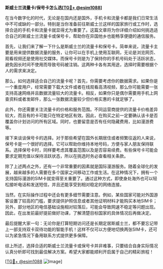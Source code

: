 **斯威士兰流量卡/保号卡怎么选[[TG💪+ @esim1088](https://t.me/s/esim1088)]**

在当今数字化的时代，无论是在国内还是国外，手机卡和流量卡都是我们日常生活中不可或缺的一部分。特别是当你准备前往斯威士兰这样的国家旅行或工作时，选择合适的手机卡和流量卡就显得尤为重要了。这篇文章将为你详细介绍如何挑选适合自己的斯威士兰流量卡或保号卡，帮助你在异国他乡也能畅享便捷的通信服务。

首先，让我们来了解一下什么是斯威士兰的流量卡和保号卡。简单来说，流量卡主要是用来提供数据流量的服务，让你可以在手机上使用互联网，无论是浏览网页、观看视频还是使用社交媒体。而保号卡则是为了保持你的手机号码处于活跃状态，避免因长时间不使用而导致号码被注销。这两种卡各有其用途，选择时需要根据个人的需求来决定。

那么，如何选择适合自己的流量卡呢？首先，你需要考虑你的数据需求。如果你是一个重度用户，经常需要下载大文件或者在线观看高清视频，那么你可能需要一张支持高速网络并且数据流量较大的流量卡。相反，如果你只是偶尔需要用手机上网查资料或者发邮件，那么一张数据流量较少但价格实惠的卡就足够了。

此外，你还需要关注流量卡的价格和服务范围。不同运营商提供的流量卡价格差异较大，而且有的卡可能只在特定地区有效。因此，在购买之前一定要确认该卡是否覆盖你计划访问的所有区域。同时，也要留意是否有任何隐藏费用，比如漫游费等。

接下来谈谈保号卡的选择。对于那些希望在国外长期居住或者频繁往返的人来说，保号卡是一个很好的选择。它可以帮助你维持本地号码，方便与家人朋友保持联系。选择保号卡时，同样要考虑其覆盖范围以及是否容易续费。有些保号卡可能会要求定期充值以保持活跃状态，所以在挑选时务必查看相关条款。

除了上述两点之外，还有一个非常重要的因素就是国际漫游服务。随着全球化的发展，越来越多的人需要在多个国家之间移动工作或生活。在这种情况下，拥有一个支持国际漫游的SIM卡就变得至关重要了。通过这种方式，即使身处海外也可以轻松接听电话和发送短信，并且还能享受到相对稳定的网络连接。

当然，在实际操作过程中还会有更多细节需要注意。例如，某些国家可能对外国游客设置了较高的门槛，要求提供护照信息或者其他证明材料才能购买本地SIM卡；另外，部分地区的电信基础设施相对较落后，可能会导致网速不稳定等问题出现。因此，在出发前最好提前做好功课，了解清楚目标国家的具体情况后再做决定。

最后提醒大家一句：无论你是打算短期访问还是长期定居斯威士兰，都不要忘记带上一部支持双卡双待功能的智能手机！这样不仅可以方便地切换两张SIM卡，还可以为紧急情况下备用联系方式提供更多保障。

综上所述，选择合适的斯威士兰流量卡或保号卡并非难事，只要结合自身实际情况认真分析即可找到最佳解决方案。希望大家都能顺利开启属于自己的精彩旅程！

[[TG💪+ @esim1088](https://t.me/s/esim1088) ![Image](https://i.postimg.cc/4NQfJmqS/Snipaste-2025-05-13-00-14-12.png)]